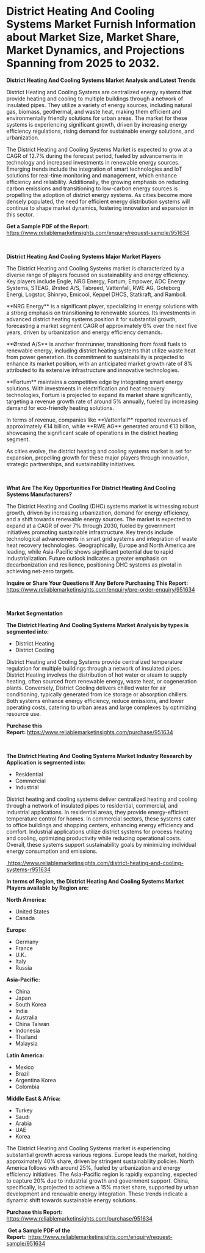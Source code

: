 <p><h1>District Heating And Cooling Systems Market Furnish Information about Market Size, Market Share, Market Dynamics, and Projections Spanning from 2025 to 2032.</h1></p><p><strong>District Heating And Cooling Systems Market Analysis and Latest Trends</strong></p>
<p><p>District Heating and Cooling Systems are centralized energy systems that provide heating and cooling to multiple buildings through a network of insulated pipes. They utilize a variety of energy sources, including natural gas, biomass, geothermal, and waste heat, making them efficient and environmentally friendly solutions for urban areas. The market for these systems is experiencing significant growth, driven by increasing energy efficiency regulations, rising demand for sustainable energy solutions, and urbanization.</p><p>The District Heating and Cooling Systems Market is expected to grow at a CAGR of 12.7% during the forecast period, fueled by advancements in technology and increased investments in renewable energy sources. Emerging trends include the integration of smart technologies and IoT solutions for real-time monitoring and management, which enhance efficiency and reliability. Additionally, the growing emphasis on reducing carbon emissions and transitioning to low-carbon energy sources is propelling the adoption of district energy systems. As cities become more densely populated, the need for efficient energy distribution systems will continue to shape market dynamics, fostering innovation and expansion in this sector.</p></p>
<p><strong>Get a Sample PDF of the Report:&nbsp;</strong> <a href="https://www.reliablemarketinsights.com/enquiry/request-sample/951634?utm_campaign=3093&utm_medium=2&utm_source=Github&utm_content=ia&utm_term=17042025&utm_id=district-heating-and-cooling-systems">https://www.reliablemarketinsights.com/enquiry/request-sample/951634</a></p>
<p>&nbsp;</p>
<p><strong>District Heating And Cooling Systems Major Market Players</strong></p>
<p><p>The District Heating and Cooling Systems market is characterized by a diverse range of players focused on sustainability and energy efficiency. Key players include Engle, NRG Energy, Fortum, Empower, ADC Energy Systems, STEAG, Ørsted A/S, Tabreed, Vattenfall, RWE AG, Goteborg Energi, Logstor, Shinryo, Emicool, Keppel DHCS, Statkraft, and Ramboll.</p><p>**NRG Energy** is a significant player, specializing in energy solutions with a strong emphasis on transitioning to renewable sources. Its investments in advanced district heating systems position it for substantial growth, forecasting a market segment CAGR of approximately 6% over the next five years, driven by urbanization and energy efficiency demands.</p><p>**Ørsted A/S** is another frontrunner, transitioning from fossil fuels to renewable energy, including district heating systems that utilize waste heat from power generation. Its commitment to sustainability is projected to enhance its market position, with an anticipated market growth rate of 8% attributed to its extensive infrastructure and innovative technologies.</p><p>**Fortum** maintains a competitive edge by integrating smart energy solutions. With investments in electrification and heat recovery technologies, Fortum is projected to expand its market share significantly, targeting a revenue growth rate of around 5% annually, fueled by increasing demand for eco-friendly heating solutions.</p><p>In terms of revenue, companies like **Vattenfall** reported revenues of approximately €14 billion, while **RWE AG** generated around €13 billion, showcasing the significant scale of operations in the district heating segment. </p><p>As cities evolve, the district heating and cooling systems market is set for expansion, propelling growth for these major players through innovation, strategic partnerships, and sustainability initiatives.</p></p>
<p>&nbsp;</p>
<p><strong>What Are The Key Opportunities For District Heating And Cooling Systems Manufacturers?</strong></p>
<p><p>The District Heating and Cooling (DHC) systems market is witnessing robust growth, driven by increasing urbanization, demand for energy efficiency, and a shift towards renewable energy sources. The market is expected to expand at a CAGR of over 7% through 2030, fueled by government initiatives promoting sustainable infrastructure. Key trends include technological advancements in smart grid systems and integration of waste heat recovery technologies. Geographically, Europe and North America are leading, while Asia-Pacific shows significant potential due to rapid industrialization. Future outlook indicates a greater emphasis on decarbonization and resilience, positioning DHC systems as pivotal in achieving net-zero targets.</p></p>
<p><strong>Inquire or Share Your Questions If Any Before Purchasing This Report:</strong> <a href="https://www.reliablemarketinsights.com/enquiry/pre-order-enquiry/951634?utm_campaign=3093&utm_medium=2&utm_source=Github&utm_content=ia&utm_term=17042025&utm_id=district-heating-and-cooling-systems">https://www.reliablemarketinsights.com/enquiry/pre-order-enquiry/951634</a></p>
<p>&nbsp;</p>
<p><strong>Market Segmentation</strong></p>
<p><strong>The District Heating And Cooling Systems Market Analysis by types is segmented into:</strong></p>
<p><ul><li>District Heating</li><li>District Cooling</li></ul></p>
<p><p>District Heating and Cooling Systems provide centralized temperature regulation for multiple buildings through a network of insulated pipes. District Heating involves the distribution of hot water or steam to supply heating, often sourced from renewable energy, waste heat, or cogeneration plants. Conversely, District Cooling delivers chilled water for air conditioning, typically generated from ice storage or absorption chillers. Both systems enhance energy efficiency, reduce emissions, and lower operating costs, catering to urban areas and large complexes by optimizing resource use.</p></p>
<p><strong>Purchase this Report:&nbsp;</strong><a href="https://www.reliablemarketinsights.com/purchase/951634?utm_campaign=3093&utm_medium=2&utm_source=Github&utm_content=ia&utm_term=17042025&utm_id=district-heating-and-cooling-systems">https://www.reliablemarketinsights.com/purchase/951634</a></p>
<p>&nbsp;</p>
<p><strong>The District Heating And Cooling Systems Market Industry Research by Application is segmented into:</strong></p>
<p><ul><li>Residential</li><li>Commercial</li><li>Industrial</li></ul></p>
<p><p>District heating and cooling systems deliver centralized heating and cooling through a network of insulated pipes to residential, commercial, and industrial applications. In residential areas, they provide energy-efficient temperature control for homes. In commercial sectors, these systems cater to office buildings and shopping centers, enhancing energy efficiency and comfort. Industrial applications utilize district systems for process heating and cooling, optimizing productivity while reducing operational costs. Overall, these systems support sustainability goals by minimizing individual energy consumption and emissions.</p></p>
<p><a href="https://www.reliablemarketinsights.com/district-heating-and-cooling-systems-r951634?utm_campaign=3093&utm_medium=2&utm_source=Github&utm_content=ia&utm_term=17042025&utm_id=district-heating-and-cooling-systems">&nbsp;https://www.reliablemarketinsights.com/district-heating-and-cooling-systems-r951634</a></p>
<p><strong>In terms of Region, the District Heating And Cooling Systems Market Players available by Region are:</strong></p>
<p>
    <p> <strong> North America: </strong>
        <ul>
            <li>United States</li>
            <li>Canada</li>
        </ul>
        </p> 
    <p> <strong> Europe: </strong>
        <ul>
            <li>Germany</li>
            <li>France</li>
            <li>U.K.</li>
            <li>Italy</li>
            <li>Russia</li>
        </ul>
        </p> 
    <p> <strong> Asia-Pacific: </strong>
        <ul>
            <li>China</li>
            <li>Japan</li>
            <li>South Korea</li>
            <li>India</li>
            <li>Australia</li>
            <li>China Taiwan</li>
            <li>Indonesia</li>
            <li>Thailand</li>
            <li>Malaysia</li>
        </ul>
        </p> 
    <p> <strong> Latin America: </strong>
        <ul>
            <li>Mexico</li>
            <li>Brazil</li>
            <li>Argentina Korea</li>
            <li>Colombia</li>
        </ul>
        </p> 
    <p> <strong> Middle East & Africa: </strong>
        <ul>
            <li>Turkey</li>
            <li>Saudi</li>
            <li>Arabia</li>
            <li>UAE</li>
            <li>Korea</li>
        </ul>
    </p>
    </p>
<p><p>The District Heating and Cooling Systems market is experiencing substantial growth across various regions. Europe leads the market, holding approximately 40% share, driven by stringent sustainability policies. North America follows with around 25%, fueled by urbanization and energy efficiency initiatives. The Asia-Pacific region is rapidly expanding, expected to capture 20% due to industrial growth and government support. China, specifically, is projected to achieve a 15% market share, supported by urban development and renewable energy integration. These trends indicate a dynamic shift towards sustainable energy solutions.</p></p>
<p><strong>Purchase this Report: </strong><a href="https://www.reliablemarketinsights.com/purchase/951634?utm_campaign=3093&utm_medium=2&utm_source=Github&utm_content=ia&utm_term=17042025&utm_id=district-heating-and-cooling-systems">https://www.reliablemarketinsights.com/purchase/951634</a></p>
<p>&nbsp;<strong>Get a Sample PDF of the Report:&nbsp;&nbsp;</strong><a href="https://www.reliablemarketinsights.com/enquiry/request-sample/951634?utm_campaign=3093&utm_medium=2&utm_source=Github&utm_content=ia&utm_term=17042025&utm_id=district-heating-and-cooling-systems">https://www.reliablemarketinsights.com/enquiry/request-sample/951634</a></p>
<p><strong></strong></p>
<p><p></p><p></p><p></p></p>